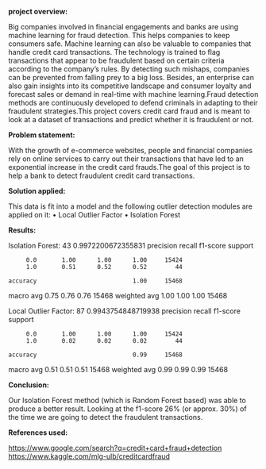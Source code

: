**project overview:**

Big companies involved in financial engagements and banks are using machine learning for fraud detection. This helps companies to keep consumers safe. Machine learning can also be valuable to companies that handle credit card transactions. The technology is trained to flag transactions that appear to be fraudulent based on certain criteria according to the company’s rules. By detecting such mishaps, companies can be prevented from falling prey to a big loss. Besides, an enterprise can also gain insights into its competitive landscape and consumer loyalty and forecast sales or demand in real-time with machine learning.Fraud detection methods are continuously developed to defend criminals in adapting to their fraudulent strategies.This project covers credit card fraud and is meant to look at a dataset of transactions and predict whether it is fraudulent or not. 
  
  
**Problem statement:**

With the growth of e-commerce websites, people and financial companies rely on online services to carry out their transactions that have led to an exponential increase in the credit card frauds.The goal of this project is to help a bank to detect fraudulent credit card transactions.
  

**Solution applied:**

This data is fit into a model and the following outlier detection modules are applied on it:
	    • Local Outlier Factor
	    • Isolation Forest
      
      
**Results:**

Isolation Forest: 43
0.9972200672355831
              precision    recall  f1-score   support

         0.0       1.00      1.00      1.00     15424
         1.0       0.51      0.52      0.52        44

    accuracy                           1.00     15468
   macro avg       0.75      0.76      0.76     15468
weighted avg       1.00      1.00      1.00     15468

Local Outlier Factor: 87
0.9943754848719938
              precision    recall  f1-score   support

         0.0       1.00      1.00      1.00     15424
         1.0       0.02      0.02      0.02        44

    accuracy                           0.99     15468
   macro avg       0.51      0.51      0.51     15468
weighted avg       0.99      0.99      0.99     15468


**Conclusion:**

Our Isolation Forest method (which is Random Forest based) was able to produce a better result. Looking at the f1-score 26% (or approx. 30%) of the time we are going to detect the fraudulent transactions.


**References used:**

https://www.google.com/search?q=credit+card+fraud+detection
https://www.kaggle.com/mlg-ulb/creditcardfraud
  
  
